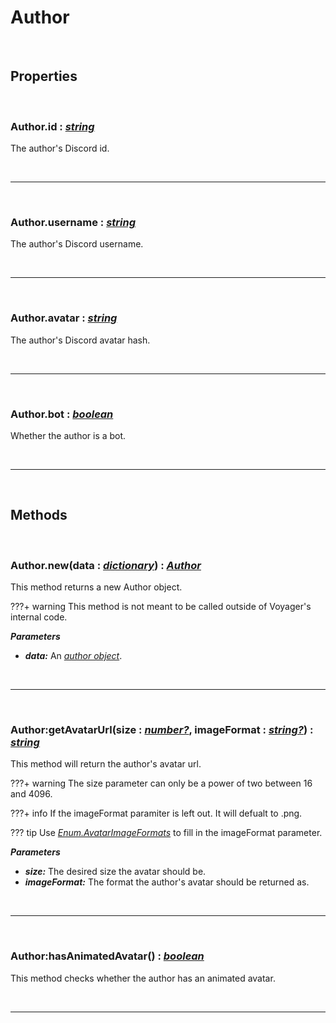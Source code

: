 # Author

<br />

## Properties

<br />

### **Author.id :** [*string*](https://create.roblox.com/docs/scripting/luau/strings)
The author's Discord id.

<br />

---

<br />

### **Author.username :**  [*string*](https://create.roblox.com/docs/scripting/luau/strings)
The author's Discord username.

<br />

---

<br />

### **Author.avatar :**  [*string*](https://create.roblox.com/docs/scripting/luau/strings)
The author's Discord avatar hash.

<br />

---

<br />

### **Author.bot :**  [*boolean*](https://create.roblox.com/docs/scripting/luau/booleans)
Whether the author is a bot.

<br />

---

<br />

## Methods

<br />

### **Author.new**(data **:** [*dictionary*](https://create.roblox.com/docs/scripting/luau/tables#dictionaries)) **:** [*Author*](Author.md)
This method returns a new Author object.

???+ warning
    This method is not meant to be called outside of Voyager's internal code.

***Parameters***

- ***data:*** An [*author object*](https://Discord.com/developers/docs/resources/user#user-object).

<br />

---

<br />

### **Author:getAvatarUrl**(size **:** [*number?*](https://create.roblox.com/docs/scripting/luau/numbers), imageFormat **:** [*string?*](https://create.roblox.com/docs/scripting/luau/strings)) **:** [*string*](https://create.roblox.com/docs/scripting/luau/strings)
This method will return the author's avatar url.

???+ warning
    The size parameter can only be a power of two between 16 and 4096.

???+ info
    If the imageFormat paramiter is left out. It will defualt to .png.

??? tip
    Use [*Enum.AvatarImageFormats*](Enum.md) to fill in the imageFormat parameter.

***Parameters***

- ***size:*** The desired size the avatar should be.
- ***imageFormat:*** The format the author's avatar should be returned as.

<br />

---

<br />

### **Author:hasAnimatedAvatar**() **:** [*boolean*](https://create.roblox.com/docs/scripting/luau/booleans)
This method checks whether the author has an animated avatar.

<br />

---

<br />